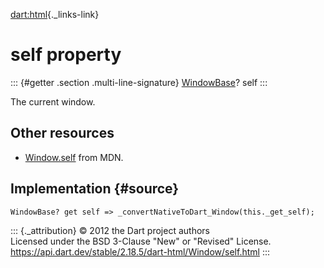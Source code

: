 [dart:html](../../dart-html/dart-html-library){._links-link}

self property
=============

::: {#getter .section .multi-line-signature}
[WindowBase](../windowbase-class)? self
:::

The current window.

Other resources
---------------

-   [Window.self](https://developer.mozilla.org/en-US/docs/Web/API/Window.self)
    from MDN.

Implementation {#source}
--------------

``` {.language-dart data-language="dart"}
WindowBase? get self => _convertNativeToDart_Window(this._get_self);
```

::: {._attribution}
© 2012 the Dart project authors\
Licensed under the BSD 3-Clause \"New\" or \"Revised\" License.\
<https://api.dart.dev/stable/2.18.5/dart-html/Window/self.html>
:::
